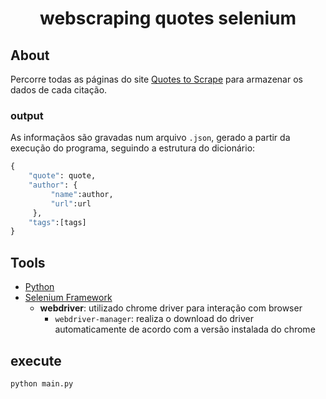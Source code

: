 <h1 align="center">
  webscraping quotes selenium
</h1>

## About

Percorre todas as páginas do site [Quotes to Scrape](http://quotes.toscrape.com/) para armazenar os dados de cada citação.
### output
As informaçãos são gravadas num arquivo `.json`, gerado a partir da execução do programa, seguindo a estrutura do dicionário: 
``` python
{
    "quote": quote,
    "author": {
         "name":author,
         "url":url
     },
    "tags":[tags]
}

```

## Tools
- [Python](https://docs.python.org/3/)
- [Selenium Framework](https://www.selenium.dev/documentation/)
    - **webdriver**: utilizado chrome driver para interação com browser
        - `webdriver-manager`: realiza o download do driver automaticamente de acordo com a versão instalada do chrome
        
 ## execute
 ```
 python main.py
 ```
